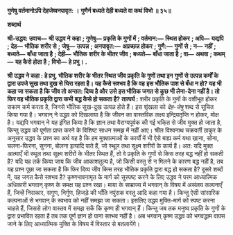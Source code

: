 **गुणेषु वर्तमानोऽपि देहजेष्वनपावृत: ।** **गुणैर्न बध्यते देही बध्यते वा कथं विभो ॥ ३५॥** 

**शब्दार्थ** 

**श्री-उद्धव: उवाच—** **श्री उद्धव ने कहा** **; गुणेषु—** **प्रकृति के गुणों में** **; वर्तमान:—** **स्थित होकर** **; अपि—** **यद्यपि** **; देह—** **भौतिक** **शरीर से** **; जेषु—** **उत्पन्न** **; अनपावृत:—** **अप्रच्छन्न होकर** **; गुणै:—** **गुणों से** **; न—** **नहीं** **; बध्यते—** **बाँधा जाता है** **; देही—** **भौतिक** **शरीर के भीतर जीव** **; बध्यते—** **बाँधा जाता है** **; वा—** **अथवा** **; कथम्—** **यह कैसे होता है** **; विभो—** **हे प्रभु।** **.** 

**श्री उद्धव ने कहा : हे प्रभु, भौतिक शरीर के भीतर स्थित जीव प्रकृति के गुणों तथा इन** **गुणों से उत्पन्न कर्मों के द्वारा उपजे सुख तथा दुख से घिरा रहता है। यह कैसे सश्भव है कि वह** **इस भौतिक पाश से बँधा न हो? यह भी कहा जा सकता है कि जीव तो अन्तत: दिव्य है और** **उसे इस भौतिक जगत से कुछ भी लेना-देना नहीं है। तो फिर वह भौतिक प्रकृति द्वारा कभी** **बद्ध कैसे हो सकता है?** **तात्पर्य :** शरीर प्रकृति के गुणों के वशीभूत होकर सकाम कर्म करता है, जिनसे भौतिक सुख-दुख उत्पन्न होते हैं। इस शृंखला को *देह-जेषु* शब्द से सूचित किया गया है। भगवान् ने उद्धव को दिखलाया है कि जीवन का वास्तविक लक्ष्य इन्द्रियतृप्ति न होकर, मोक्ष है। यद्यपि भगवान् ने यह इंगित किया है कि ज्ञान तथा वैराग्यपूर्वक की गई भकि्त से जीव मुक्त हो जाता है, किन्तु उद्धव को पूर्णता प्राप्त करने के विशिष्ट साधन समझ में नहीं आए। श्रील विश्वनाथ चक्रवर्ती ठाकुर के अनुसार उद्धव के प्रश्न का अर्थ यह है कि हम मुक्तात्माओं के कार्यों में भी ऐसे बाह्य कर्म यथा खाना, सोना, चलना-फिरना, सुनना, बोलना इत्यादि पाते हैं, जो स्थूल तथा सूक्ष्म शरीरों के कार्य हैं। अत: यदि मुक्त आत्माएँ भी स्थूल तथा सूक्ष्म शरीरों के भीतर स्थित हैं, तो वे प्रकृति के गुणों से किस तरह बद्ध नहीं हो सकती है? यदि यह तर्क किया जाय कि जीव आकाशतुल्य है, जो किसी वस्तु से न मिलने के कारण बद्ध नहीं है, तब यह प्रश्न पूछा जा सकता है कि फिर दिव्य जीव किस तरह भौतिक प्रकृति द्वारा बद्ध हो सकता है? दूसरे शब्दों में, यह जगत कैसे सश्भव है? कृष्णभावनामृत के मार्ग को सुस्पष्ट करने के लिए उद्धव ने परम आध्यात्मिक अधिकारी भगवान् कृष्ण के समक्ष यह प्रश्न रखा। माया के साम्राज्य में भगवान् के विषय में असंलय कल्पनाएँ हैं, जिन्हें निराकार, सगुण, निर्गुण, हिजड़े की भाँति नपुंसक वस्तु आदि कहा गया है। किन्तु ऐसी सांसारिक कल्पनाओं से भगवान् के स्वभाव को नहीं समझा जा सकता। इसलिए उद्धव मुक्ति-मार्ग को स्पष्ट करना चाहते हैं, जिससे लोग वास्तव में समझ सकें कि कृष्ण ही भगवान् हैं। किन्तु जब तक मनुष्य प्रकृति के गुणों के द्वारा प्रभावित रहता है तब तक पूर्ण ज्ञान हो पाना सश्भव नहीं है। अब भगवान् कृष्ण उद्धव को भगवद्धाम वापस जाने के लिए आध्यात्मिक मुक्ति के विषय में विस्तार से बतलायेंगे।  